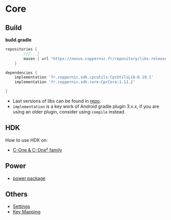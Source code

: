 Core
====

Build
-----

**build.gradle**

```groovy
repositories {
        //[...]
        maven { url "https://nexus.coppernic.fr/repository/libs-release" }
    }
```

```groovy
dependencies {
    implementation 'fr.coppernic.sdk.cpcutils:CpcUtilsLib:6.19.1'
    implementation 'fr.coppernic.sdk.core:CpcCore:1.11.2'

}
```

 * Last versions of libs can be found in [repo](https://nexus.coppernic.fr/#browse/browse).
 * `implementation` is a key work of Android gradle plugin 3.x.x, if you are using an older plugin, consider using `compile` instead.

HDK
---

How to use HDK on:

 * [C-One & C-One² family](/sdk/core/hdk_cone.md)

Power
-----

 - [power package](/sdk/core/power.md)

Others
--------

 * [Settings](/sdk/core/settings.md)
 * [Key Mapping](/sdk/core/mapping.md)
